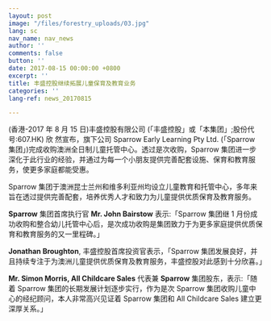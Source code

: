 ```yaml
---
layout: post
image: "/files/forestry_uploads/03.jpg"
lang: sc
nav_name: nav_news
author: ''
comments: false
button: ''
date: 2017-08-15 00:00:00 +0800
excerpt: ''
title: 丰盛控股继续拓展儿童保育及教育业务
categories: ''
lang-ref: news_20170815

---
```

(香港-2017 年 8 月 15 日)丰盛控股有限公司 (「丰盛控股」或「本集团」;股份代号:607.HK) 欣 然宣布，旗下公司 Sparrow Early Learning Pty Ltd. (「Sparrow 集团」)完成收购澳洲全日制儿童托管中心。透过是次收购，Sparrow 集团进一步深化于此行业的经验，并通过为每一个小朋友提供完善配套设施、保育和教育服务，使更多家庭都能受惠。

Sparrow 集团于澳洲昆士兰州和维多利亚州均设立儿童教育和托管中心，多年来旨在透过提供完善配套，培养优秀人才和致力为儿童提供优质保育及教育服务。

**Sparrow** 集团首席执行官 **Mr. John Bairstow** 表示:「Sparrow 集团继 1 月份成功收购和整合幼儿托管中心后，是次成功收购是集团致力于为更多家庭提供优质保育和教育服务的又一里程碑。」

**Jonathan Broughton**, 丰盛控股首席投资官表示，「Sparrow 集团发展良好，并且持续专注于为澳洲儿童提供优质保育及教育服务，丰盛控股对此感到十分欣喜。」

**Mr. Simon Morris, All Childcare Sales** 代表兼 **Sparrow** 集团股东，表示:「随着 Sparrow 集团的长期发展计划逐步实行，作为是次 Sparrow 集团收购儿童中心的经纪顾问，本人非常高兴见证着 Sparrow 集团和 All Childcare Sales 建立更深厚关系。」
